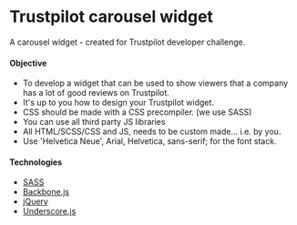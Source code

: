# Trustpilot carousel widget

A carousel widget - created for Trustpilot developer challenge.

#### Objective

* To develop a widget that can be used to show viewers that a company has a lot of good reviews on Trustpilot.
* It's up to you how to design your Trustpilot widget.
* CSS should be made with a CSS precompiler. (we use SASS)
* You can use all third party JS libraries
* All HTML/SCSS/CSS and JS, needs to be custom made... i.e. by you.
* Use 'Helvetica Neue', Arial, Helvetica, sans-serif; for the font stack.

#### Technologies

* [SASS](http://sass-lang.com/)
* [Backbone.js](http://backbonejs.org/)
* [jQuery](http://jquery.com/)
* [Underscore.js](http://underscorejs.org/)
